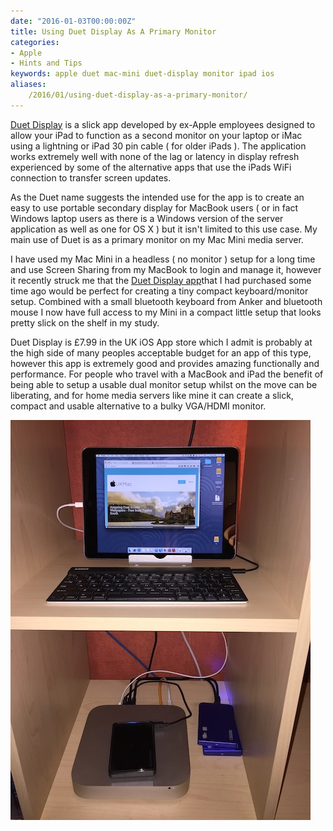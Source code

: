 ```yaml
---
date: "2016-01-03T00:00:00Z"
title: Using Duet Display As A Primary Monitor 
categories:
- Apple
- Hints and Tips
keywords: apple duet mac-mini duet-display monitor ipad ios
aliases:
    /2016/01/using-duet-display-as-a-primary-monitor/
---
```

[Duet Display](https://geo.itunes.apple.com/gb/app/duet-display/id935754064?mt=8&at=1000lbQg) is a slick app developed by ex-Apple employees designed to allow your iPad to function as a second monitor on your laptop or iMac using a lightning or iPad 30 pin cable ( for older iPads ). The application works extremely well with none of the lag or latency in display refresh experienced by some of the alternative apps that use the iPads WiFi connection to transfer screen updates.

As the Duet name suggests the intended use for the app is to create an easy to use portable secondary display for MacBook users ( or in fact Windows laptop users as there is a Windows version of the server application as well as one for OS X ) but it isn't limited to this use case. My main use of Duet is as a primary monitor on my Mac Mini media server.

I have used my Mac Mini in a headless ( no monitor ) setup for a long time and use Screen Sharing from my MacBook to login and manage it, however it recently struck me that the 
[Duet Display app](https://geo.itunes.apple.com/gb/app/duet-display/id935754064?mt=8&at=1000lbQg)that I had purchased some time ago would be perfect for creating a tiny compact keyboard/monitor setup. Combined with a small bluetooth keyboard from Anker and bluetooth mouse I now have full access to my Mini in a compact little setup that looks pretty slick on the shelf in my study.

Duet Display is £7.99 in the UK iOS App store which I admit is probably at the high side of many peoples acceptable budget for an app of this type, however this app is extremely good and provides amazing functionally and performance. For people who travel with a MacBook and iPad the benefit of being able to setup a usable dual monitor setup whilst on the move can be liberating, and for home media servers like mine it can create a slick, compact and usable alternative to a bulky VGA/HDMI monitor.


[](https://geo.itunes.apple.com/gb/app/duet-display/id935754064?mt=8)

![Duet Display](IMG_1173.jpg "Duet Display on iPad and Mac Mini")